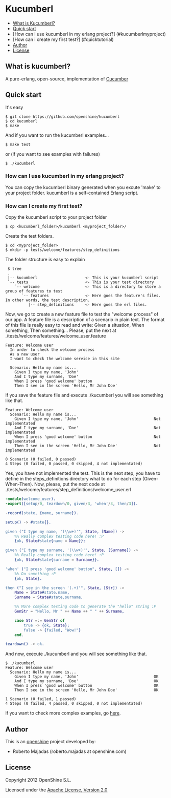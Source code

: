 Kucumberl
=========

* [What is Kucumberl?](#about)
* [Quick start](#starthere)
 * [How can i use kucumberl in my erlang project?] (#kucumberlmyproject)
 * [How can i create my first test?] (#quicktutorial)
* [Author](#author)
* [License](#license)

## What is kucumberl? <a name="about"></a>

A pure-erlang, open-source, implementation of [Cucumber](http://cukes.info)

## Quick start <a name="starthere"></a>

It's easy

    $ git clone https://github.com/openshine/kucumberl
    $ cd kucumberl
    $ make

And if you want to run the kucumberl examples...

    $ make test

or (if you want to see examples with failures)

    $ ./kucumberl

### How can I use kucumberl in my erlang project? <a name="kucumberlmyproject"></a>

You can copy the kucumberl binary generated when you excute 'make' to your project folder. kucumberl is a self-contained Erlang script.

### How can I create my first test? <a name="quicktutorial"></a>

Copy the kucumberl script to your project folder

    $ cp <kucumberl_folder>/kucumberl <myproject_folder>/

Create the test folders.

    $ cd <myproject_folder>
    $ mkdir -p tests/welcome/features/step_definitions

The folder structure is easy to explain
 
     $ tree
     .
     |-- kucumberl                     <- This is your kucumberl script
     `-- tests                         <- This is your test directory
        `-- welcome                    <- This is a directory to store a group of features to test
           `-- features                <- Here goes the feature's files. In other words, the test description.
              |-- step_definitions     <- Here goes the erl files.

Now, we go to create a new feature file to test the "welcome process" of our app. 
A feature file is a description of a scenario in plain text. The format of this file is really easy to read and write:
Given a situation, When something, Then something...
Please, put the next at ./tests/welcome/features/welcome_user.feature

```feature
Feature: Welcome user
  In order to check the welcome process
  As a new user
  I want to check the welcome service in this site

  Scenario: Hello my name is...
    Given I type my name, 'John'
    And I type my surname, 'Doe'
    When I press 'good welcome' button
    Then I see in the screen 'Hello, Mr John Doe'

```

If you save the feature file and execute ./kucumberl you will see something like that.

```
Feature: Welcome user
  Scenario: Hello my name is...
    Given I type my name, 'John'                                 Not implementated
    And I type my surname, 'Doe'                                 Not implementated
    When I press 'good welcome' button                           Not implementated
    Then I see in the screen 'Hello, Mr John Doe'                Not implementated

0 Scenario (0 failed, 0 passed)
4 Steps (0 failed, 0 passed, 0 skipped, 4 not implementated)
```

Yes, you have not implemented the test. 
This is the next step, you have to define in the steps_definitions directory what to do for each step (Given-When-Then).
Now, please, put the next code at ./tests/welcome/features/step_definitions/welcome_user.erl

```erlang
-module(welcome_user).
-export([setup/0, teardown/0, given/3, 'when'/3, then/3]).

-record(state, {name, surname}).

setup() -> #state{}.

given ("I type my name, '(\\w+)'", State, [Name]) ->
    %% Really complex testing code here! :P
    {ok, State#state{name = Name}};

given ("I type my surname, '(\\w+)'", State, [Surname]) ->
    %% Really complex testing code here! :P
    {ok, State#state{surname = Surname}}.

'when' ("I press 'good welcome' button", State, []) ->
    %% Do something :P
    {ok, State}.

then ("I see in the screen '(.+)'", State, [Str]) ->
    Name = State#state.name,
    Surname = State#state.surname,

    %% More complex testing code to generate the "hello" string :P
    GenStr = "Hello, Mr " ++ Name ++ " " ++ Surname,

    case Str =:= GenStr of
        true -> {ok, State};
	    false -> {failed, "Wow!"}
    end.

teardown() -> ok.
```

And now, execute ./kucumberl and you will see something like that.

```
$ ./kucumberl 
Feature: Welcome user
  Scenario: Hello my name is...
    Given I type my name, 'John'                                 OK
    And I type my surname, 'Doe'                                 OK
    When I press 'good welcome' button                           OK
    Then I see in the screen 'Hello, Mr John Doe'                OK

1 Scenario (0 failed, 1 passed)
4 Steps (0 failed, 4 passed, 0 skipped, 0 not implementated)
```

If you want to check more complex examples, go [here](http://github.com/openshine/kucumberl/tree/master/examples).

## Author <a name="author"></a>

This is an [openshine](http://www.openshine.com) project developed by:
  * Roberto Majadas (roberto.majadas at openshine.com)

## License <a name="license"> ##

Copyright 2012 OpenShine S.L.

Licensed under the [Apache License, Version 2.0](http://www.apache.org/licenses/LICENSE-2.0)

